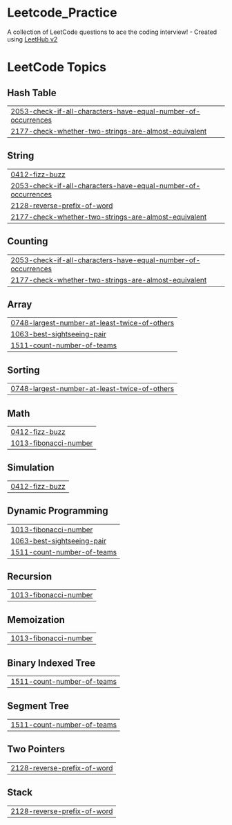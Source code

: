 # Leetcode_Practice
A collection of LeetCode questions to ace the coding interview! - Created using [LeetHub v2](https://github.com/arunbhardwaj/LeetHub-2.0)

<!---LeetCode Topics Start-->
# LeetCode Topics
## Hash Table
|  |
| ------- |
| [2053-check-if-all-characters-have-equal-number-of-occurrences](https://github.com/karthika-dotcom/Leetcode_Practice/tree/master/2053-check-if-all-characters-have-equal-number-of-occurrences) |
| [2177-check-whether-two-strings-are-almost-equivalent](https://github.com/karthika-dotcom/Leetcode_Practice/tree/master/2177-check-whether-two-strings-are-almost-equivalent) |
## String
|  |
| ------- |
| [0412-fizz-buzz](https://github.com/karthika-dotcom/Leetcode_Practice/tree/master/0412-fizz-buzz) |
| [2053-check-if-all-characters-have-equal-number-of-occurrences](https://github.com/karthika-dotcom/Leetcode_Practice/tree/master/2053-check-if-all-characters-have-equal-number-of-occurrences) |
| [2128-reverse-prefix-of-word](https://github.com/karthika-dotcom/Leetcode_Practice/tree/master/2128-reverse-prefix-of-word) |
| [2177-check-whether-two-strings-are-almost-equivalent](https://github.com/karthika-dotcom/Leetcode_Practice/tree/master/2177-check-whether-two-strings-are-almost-equivalent) |
## Counting
|  |
| ------- |
| [2053-check-if-all-characters-have-equal-number-of-occurrences](https://github.com/karthika-dotcom/Leetcode_Practice/tree/master/2053-check-if-all-characters-have-equal-number-of-occurrences) |
| [2177-check-whether-two-strings-are-almost-equivalent](https://github.com/karthika-dotcom/Leetcode_Practice/tree/master/2177-check-whether-two-strings-are-almost-equivalent) |
## Array
|  |
| ------- |
| [0748-largest-number-at-least-twice-of-others](https://github.com/karthika-dotcom/Leetcode_Practice/tree/master/0748-largest-number-at-least-twice-of-others) |
| [1063-best-sightseeing-pair](https://github.com/karthika-dotcom/Leetcode_Practice/tree/master/1063-best-sightseeing-pair) |
| [1511-count-number-of-teams](https://github.com/karthika-dotcom/Leetcode_Practice/tree/master/1511-count-number-of-teams) |
## Sorting
|  |
| ------- |
| [0748-largest-number-at-least-twice-of-others](https://github.com/karthika-dotcom/Leetcode_Practice/tree/master/0748-largest-number-at-least-twice-of-others) |
## Math
|  |
| ------- |
| [0412-fizz-buzz](https://github.com/karthika-dotcom/Leetcode_Practice/tree/master/0412-fizz-buzz) |
| [1013-fibonacci-number](https://github.com/karthika-dotcom/Leetcode_Practice/tree/master/1013-fibonacci-number) |
## Simulation
|  |
| ------- |
| [0412-fizz-buzz](https://github.com/karthika-dotcom/Leetcode_Practice/tree/master/0412-fizz-buzz) |
## Dynamic Programming
|  |
| ------- |
| [1013-fibonacci-number](https://github.com/karthika-dotcom/Leetcode_Practice/tree/master/1013-fibonacci-number) |
| [1063-best-sightseeing-pair](https://github.com/karthika-dotcom/Leetcode_Practice/tree/master/1063-best-sightseeing-pair) |
| [1511-count-number-of-teams](https://github.com/karthika-dotcom/Leetcode_Practice/tree/master/1511-count-number-of-teams) |
## Recursion
|  |
| ------- |
| [1013-fibonacci-number](https://github.com/karthika-dotcom/Leetcode_Practice/tree/master/1013-fibonacci-number) |
## Memoization
|  |
| ------- |
| [1013-fibonacci-number](https://github.com/karthika-dotcom/Leetcode_Practice/tree/master/1013-fibonacci-number) |
## Binary Indexed Tree
|  |
| ------- |
| [1511-count-number-of-teams](https://github.com/karthika-dotcom/Leetcode_Practice/tree/master/1511-count-number-of-teams) |
## Segment Tree
|  |
| ------- |
| [1511-count-number-of-teams](https://github.com/karthika-dotcom/Leetcode_Practice/tree/master/1511-count-number-of-teams) |
## Two Pointers
|  |
| ------- |
| [2128-reverse-prefix-of-word](https://github.com/karthika-dotcom/Leetcode_Practice/tree/master/2128-reverse-prefix-of-word) |
## Stack
|  |
| ------- |
| [2128-reverse-prefix-of-word](https://github.com/karthika-dotcom/Leetcode_Practice/tree/master/2128-reverse-prefix-of-word) |
<!---LeetCode Topics End-->